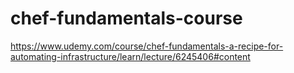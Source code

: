 # chef-fundamentals-course
https://www.udemy.com/course/chef-fundamentals-a-recipe-for-automating-infrastructure/learn/lecture/6245406#content


